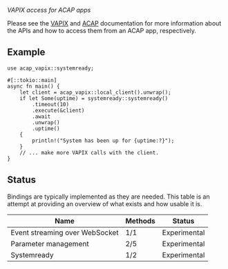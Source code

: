 _VAPIX access for ACAP apps_

Please see the [VAPIX](https://www.axis.com/vapix-library/)
and [ACAP](https://axiscommunications.github.io/acap-documentation/docs/develop/VAPIX-access-for-ACAP-applications.html)
documentation for more information about the APIs and how to access them from an ACAP app, respectively.

## Example

```no_run
use acap_vapix::systemready;

#[::tokio::main]
async fn main() {
    let client = acap_vapix::local_client().unwrap();
    if let Some(uptime) = systemready::systemready()
        .timeout(10)
        .execute(&client)
        .await
        .unwrap()
        .uptime()
    {
        println!("System has been up for {uptime:?}");
    }
    // ... make more VAPIX calls with the client.
}
```

## Status

Bindings are typically implemented as they are needed.
This table is an attempt at providing an overview of what exists and how usable it is.

| Name                           | Methods | Status       |
|--------------------------------|---------|--------------|
| Event streaming over WebSocket | 1/1     | Experimental |
| Parameter management           | 2/5     | Experimental |
| Systemready                    | 1/2     | Experimental |
